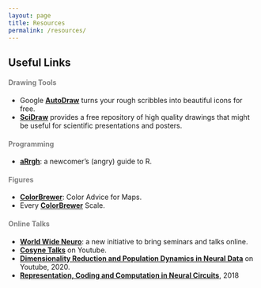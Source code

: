 ```yaml
---
layout: page
title: Resources
permalink: /resources/
---
```


## Useful Links

<h4 style="color:gray">Drawing Tools</h4> 

* Google [**AutoDraw**](https://www.autodraw.com/) turns your rough scribbles into beautiful icons for free.<br>
* [**SciDraw**](https://scidraw.io/) provides a free repository of high quality drawings that might be useful for scientific presentations and posters.

<h4 style="color:gray">Programming</h4>

* [**aRrgh**](http://arrgh.tim-smith.us/): a newcomer’s (angry) guide to R.

<h4 style="color:gray">Figures</h4>

* [**ColorBrewer**](https://colorbrewer2.org/#type=sequential&scheme=BuGn&n=3): Color Advice for Maps.<br>
* Every [**ColorBrewer**](https://observablehq.com/@d3/color-schemes) Scale.

<h4 style="color:gray">Online Talks</h4>

* [**World Wide Neuro**](https://www.world-wide.org/Neuro/): a new initiative to bring seminars and talks online.<br>
* [**Cosyne Talks**](https://www.youtube.com/channel/UCzOTbZTHTubFNjANAR33AAg) on Youtube.<br>
* [**Dimensionality Reduction and Population Dynamics in Neural Data**](https://www.youtube.com/playlist?list=PLonWNO9SywvIKGnlOVrc-6tAGyB14lXfy) on Youtube, 2020.<br>
* [**Representation, Coding and Computation in Neural Circuits**](https://simons.berkeley.edu/workshops/schedule/5382), 2018
